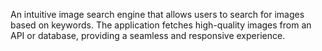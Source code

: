 An intuitive image search engine that allows users to search for images based on keywords.
The application fetches high-quality images from an API or database, providing a seamless and responsive experience.
